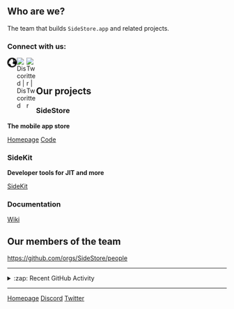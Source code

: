 <!-- 
Docs: How to use GitHub README and actions to auto-generate embedded content.
https://github.com/anuraghazra/github-readme-stats
https://www.youtube.com/watch?v=n6d4KHSKqGk
https://github.com/rahuldkjain/github-profile-readme-generator
 -->

## Who are we?

The team that builds `SideStore.app` and related projects.

### Connect with us:

<!--
[![Website](https://img.shields.io/website?label=sidestore.io&style=for-the-badge&url=https://sidestore.io)](https://sidestore.io)
[![Twitter Follow](https://img.shields.io/twitter/follow/sidestore_io?color=1DA1F2&logo=twitter&style=for-the-badge)](https://twitter.com/intent/follow?original_referer=https%3A%2F%2Fgithub.com%2Fsidestore&screen_name=sidestore)
[![GitHub Followers](https://img.shields.io/github/followers/sidestore?style=for-the-badge)]()
[![GitHub Sponsors](https://img.shields.io/github/sponsors/sidestore?style=for-the-badge
)]() 
-->

[<img align="left" alt="sidestore.io" width="22px" src="https://raw.githubusercontent.com/iconic/open-iconic/master/svg/globe.svg" />][website]
[<img align="left" alt="Discord | Discord" width="22px" src="https://cdn.jsdelivr.net/npm/simple-icons@v3/icons/discord.svg" />][discord]
[<img align="left" alt="Twitter | Twitter" width="22px" src="https://cdn.jsdelivr.net/npm/simple-icons@v3/icons/twitter.svg" />][twitter]

<br />
<br />

## Our projects

### SideStore

__The mobile app store__

[Homepage][website]
[Code][git.sidestore]

### SideKit

__Developer tools for JIT and more__

[SideKit][git.sidekit]

### Documentation

[Wiki][wiki]

## Our members of the team

https://github.com/orgs/SideStore/people

---

<details>
  <summary>:zap: Recent GitHub Activity</summary>

<!--START_SECTION:activity-->
1. 🎉 Merged PR [#70](https://github.com/SideStore/sidestore.github.io/pull/70) in [SideStore/sidestore.github.io](https://github.com/SideStore/sidestore.github.io)
2. 🗣 Commented on [#11](https://github.com/SideStore/StosVPN/issues/11) in [SideStore/StosVPN](https://github.com/SideStore/StosVPN)
3. 🗣 Commented on [#71](https://github.com/SideStore/sidestore.github.io/issues/71) in [SideStore/sidestore.github.io](https://github.com/SideStore/sidestore.github.io)
4. ❗️ Closed issue [#71](https://github.com/SideStore/sidestore.github.io/issues/71) in [SideStore/sidestore.github.io](https://github.com/SideStore/sidestore.github.io)
5. ❗️ Opened issue [#71](https://github.com/SideStore/sidestore.github.io/issues/71) in [SideStore/sidestore.github.io](https://github.com/SideStore/sidestore.github.io)
6. 🗣 Commented on [#16](https://github.com/SideStore/StosVPN/issues/16) in [SideStore/StosVPN](https://github.com/SideStore/StosVPN)
7. ❗️ Opened issue [#16](https://github.com/SideStore/StosVPN/issues/16) in [SideStore/StosVPN](https://github.com/SideStore/StosVPN)
8. 🗣 Commented on [#996](https://github.com/SideStore/SideStore/issues/996) in [SideStore/SideStore](https://github.com/SideStore/SideStore)
9. 🗣 Commented on [#968](https://github.com/SideStore/SideStore/issues/968) in [SideStore/SideStore](https://github.com/SideStore/SideStore)
10. 🗣 Commented on [#11](https://github.com/SideStore/StosVPN/issues/11) in [SideStore/StosVPN](https://github.com/SideStore/StosVPN)
11. 💪 Opened PR [#70](https://github.com/SideStore/sidestore.github.io/pull/70) in [SideStore/sidestore.github.io](https://github.com/SideStore/sidestore.github.io)
12. ❌ Closed PR [#69](https://github.com/SideStore/sidestore.github.io/pull/69) in [SideStore/sidestore.github.io](https://github.com/SideStore/sidestore.github.io)
13. 🗣 Commented on [#135](https://github.com/SideStore/SideStore-Docs/issues/135) in [SideStore/SideStore-Docs](https://github.com/SideStore/SideStore-Docs)
14. 🗣 Commented on [#135](https://github.com/SideStore/SideStore-Docs/issues/135) in [SideStore/SideStore-Docs](https://github.com/SideStore/SideStore-Docs)
15. 💪 Opened PR [#135](https://github.com/SideStore/SideStore-Docs/pull/135) in [SideStore/SideStore-Docs](https://github.com/SideStore/SideStore-Docs)
16. 🗣 Commented on [#968](https://github.com/SideStore/SideStore/issues/968) in [SideStore/SideStore](https://github.com/SideStore/SideStore)
17. ❗️ Closed issue [#983](https://github.com/SideStore/SideStore/issues/983) in [SideStore/SideStore](https://github.com/SideStore/SideStore)
18. 🗣 Commented on [#131](https://github.com/SideStore/SideStore-Docs/issues/131) in [SideStore/SideStore-Docs](https://github.com/SideStore/SideStore-Docs)
19. 🗣 Commented on [#978](https://github.com/SideStore/SideStore/issues/978) in [SideStore/SideStore](https://github.com/SideStore/SideStore)
20. ❗️ Closed issue [#936](https://github.com/SideStore/SideStore/issues/936) in [SideStore/SideStore](https://github.com/SideStore/SideStore)
<!--END_SECTION:activity-->

</details>

---

[Homepage][patreon] [Discord][discord] [Twitter][twitter]

<!--
- [Patreon][patreon]
- [OpenCollective][opencollective]
- [YouTube][youtube]
-->

[website]: https://sidestore.io
[wiki]: https://wiki.sidestore.io
[twitter]: https://twitter.com/sidestore_io
[discord]: https://discord.gg/sidestore-949183273383395328
[youtube]: https://youtube.com/TODO
[patreon]: https://www.patreon.com/SideStore
[opencollective]: https://opencollective.com/TODO
[git.sidestore]: https://github.com/SideStore/SideStore/
[git.sidekit]: https://github.com/SideStore/SideKit

